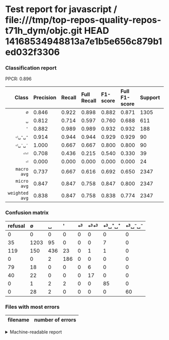 # Test report for javascript / file:///tmp/top-repos-quality-repos-t71h_dym/objc.git HEAD 14168534948813a7e1b5e656c879b1ed032f3306

### Classification report

PPCR: 0.896

| Class | Precision | Recall | Full Recall | F1-score | Full F1-score | Support | Full Support | PPCR |
|------:|:----------|:-------|:------------|:---------|:---------|:--------|:-------------|:-----|
| `∅` | 0.846| 0.922| 0.898| 0.882| 0.871| 1305| 1340| 0.974 |
| `␣` | 0.812| 0.714| 0.597| 0.760| 0.688| 611| 730| 0.837 |
| `'` | 0.882| 0.989| 0.989| 0.932| 0.932| 188| 188| 1.000 |
| `⏎␣⁺␣⁺` | 0.914| 0.944| 0.944| 0.929| 0.929| 90| 90| 1.000 |
| `⏎␣⁻␣⁻` | 1.000| 0.667| 0.667| 0.800| 0.800| 90| 90| 1.000 |
| `⏎⏎` | 0.708| 0.436| 0.215| 0.540| 0.330| 39| 79| 0.494 |
| `⏎` | 0.000| 0.000| 0.000| 0.000| 0.000| 24| 103| 0.233 |
| `macro avg` | 0.737| 0.667| 0.616| 0.692| 0.650| 2347| 2620| 0.896 |
| `micro avg` | 0.847| 0.847| 0.758| 0.847| 0.800| 2347| 2620| 0.896 |
| `weighted avg` | 0.838| 0.847| 0.758| 0.838| 0.774| 2347| 2620| 0.896 |

### Confusion matrix

|refusal|  ∅| ␣| '| ⏎| ⏎⏎| ⏎␣⁺␣⁺| ⏎␣⁻␣⁻| 
|:---|:---|:---|:---|:---|:---|:---|:---|
|0 |0 |0 |0 |0 |0 |0 |0 |
|35 |1203 |95 |0 |0 |0 |7 |0 |
|119 |150 |436 |23 |0 |1 |1 |0 |
|0 |0 |2 |186 |0 |0 |0 |0 |
|79 |18 |0 |0 |0 |6 |0 |0 |
|40 |22 |0 |0 |0 |17 |0 |0 |
|0 |1 |2 |2 |0 |0 |85 |0 |
|0 |28 |2 |0 |0 |0 |0 |60 |

### Files with most errors

| filename | number of errors|
|:----:|:-----|

<details>
    <summary>Machine-readable report</summary>
```json
{
  "cl_report": {"\u0027": {"f1-score": 0.9323308270676691, "precision": 0.8815165876777251, "recall": 0.9893617021276596, "support": 188}, "macro avg": {"f1-score": 0.6918350322485817, "precision": 0.7373911485901229, "recall": 0.6673990882354787, "support": 2347}, "micro avg": {"f1-score": 0.8466126970600767, "precision": 0.8466126970600767, "recall": 0.8466126970600767, "support": 2347}, "weighted avg": {"f1-score": 0.8382714274154137, "precision": 0.8375411619201543, "recall": 0.8466126970600767, "support": 2347}, "\u2205": {"f1-score": 0.8822882288228823, "precision": 0.8459915611814346, "recall": 0.9218390804597701, "support": 1305}, "\u23ce": {"f1-score": 0.0, "precision": 0.0, "recall": 0.0, "support": 24}, "\u23ce\u23ce": {"f1-score": 0.5396825396825398, "precision": 0.7083333333333334, "recall": 0.4358974358974359, "support": 39}, "\u23ce\u2423\u207a\u2423\u207a": {"f1-score": 0.9289617486338798, "precision": 0.9139784946236559, "recall": 0.9444444444444444, "support": 90}, "\u23ce\u2423\u207b\u2423\u207b": {"f1-score": 0.8, "precision": 1.0, "recall": 0.6666666666666666, "support": 90}, "\u2423": {"f1-score": 0.759581881533101, "precision": 0.8119180633147114, "recall": 0.7135842880523732, "support": 611}},
  "cl_report_full": {"\u0027": {"f1-score": 0.9323308270676691, "precision": 0.8815165876777251, "recall": 0.9893617021276596, "support": 188}, "macro avg": {"f1-score": 0.6501053561100276, "precision": 0.7373911485901229, "recall": 0.6158120220941352, "support": 2620}, "micro avg": {"f1-score": 0.8000805315079526, "precision": 0.8466126970600767, "recall": 0.7583969465648855, "support": 2620}, "weighted avg": {"f1-score": 0.7735351729272779, "precision": 0.8092635093647847, "recall": 0.7583969465648855, "support": 2620}, "\u2205": {"f1-score": 0.8711078928312818, "precision": 0.8459915611814346, "recall": 0.8977611940298508, "support": 1340}, "\u23ce": {"f1-score": 0.0, "precision": 0.0, "recall": 0.0, "support": 103}, "\u23ce\u23ce": {"f1-score": 0.3300970873786408, "precision": 0.7083333333333334, "recall": 0.21518987341772153, "support": 79}, "\u23ce\u2423\u207a\u2423\u207a": {"f1-score": 0.9289617486338798, "precision": 0.9139784946236559, "recall": 0.9444444444444444, "support": 90}, "\u23ce\u2423\u207b\u2423\u207b": {"f1-score": 0.8, "precision": 1.0, "recall": 0.6666666666666666, "support": 90}, "\u2423": {"f1-score": 0.6882399368587214, "precision": 0.8119180633147114, "recall": 0.5972602739726027, "support": 730}},
  "ppcr": 0.8958015267175573
}
```
</details>
